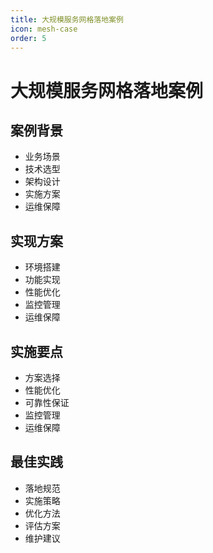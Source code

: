 ```yaml
---
title: 大规模服务网格落地案例
icon: mesh-case
order: 5
---
```


# 大规模服务网格落地案例

## 案例背景
- 业务场景
- 技术选型
- 架构设计
- 实施方案
- 运维保障

## 实现方案
- 环境搭建
- 功能实现
- 性能优化
- 监控管理
- 运维保障

## 实施要点
- 方案选择
- 性能优化
- 可靠性保证
- 监控管理
- 运维保障

## 最佳实践
- 落地规范
- 实施策略
- 优化方法
- 评估方案
- 维护建议
